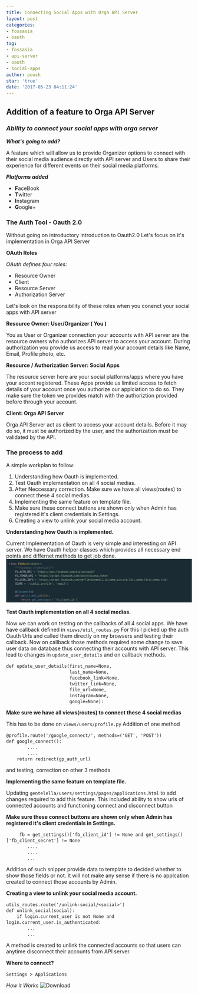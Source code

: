 ```yaml
---
title: Connecting Social Apps with Orga API Server
layout: post
categories:
- fossasia
- oauth
tag:
- fossasia
- api-server
- oauth
- social-apps
author: poush
star: 'true'
date: '2017-05-23 04:11:24'
---
```


## Addition of a feature to Orga API Server
### *Ability to connect your social apps with orga server*


__*What's going to add?*__

A feature which will allow us to provide Organizer options to connect with their social media audience directly with API server and Users to share their experience for different events on their social media platforms.

__*Platforms added*__
* **F**aceBook
* **T**witter
* **I**nstagram 
* **G**oogle+

### The Auth Tool - Oauth 2.0
Without going on introductory introduction to Oauth2.0 Let's focus on it's implementation in Orga API Server

__OAuth Roles__

*OAuth defines four roles:*

* Resource Owner
* Client
* Resource Server
* Authorization Server

Let's look on the responsibility of these roles when you conenct your social apps with API server

__Resource Owner: User/Organizer ( You )__

You as User or Organizer connection your accounts with API server are the resource owners who authorizes API server to access your account. During authorization you provide us access to read your account details like Name, Email, Profile photo, etc.

__Resource / Authorization Server: Social Apps__

The resource server here are your social platforms/apps where you have your accont registered. These Apps provide us limited access to fetch details of your account once you authorize our applciation to do so.
They make sure the token we provides match with the authoriztion provided before through your account.

__Client: Orga API Server__

Orga API Server act as client to access your account details. Before it may do so, it must be authorized by the user, and the authorization must be validated by the API.

### The process to add
A simple workplan to follow:

1. Understanding how Oauth is implemented.
2. Test Oauth implementation on all 4 social medias.
3. After Neccessary correction. Make sure we have all views(routes) to connect these 4 social medias.
4. Implementing the same feature on template file.
5. Make sure these connect buttons are shown only when Admin has registered it's client credentials in Settings.
6. Creating a view to unlink your social media account.

__Understanding how Oauth is implemented.__

Current Implementation of Oauth is very simple and interesting on API server. We have Oauth helper classes which provides all necessary end points and differnet methods to get job done.
![Oauth](/Screen%20Shot%202017-05-23%20at%205.17.52%20PM.png)

__Test Oauth implementation on all 4 social medias.__

Now we can work on testing on the callbacks of all 4 social apps. We have have callback defined in ```views/util_routes.py```
For this I picked up the auth Oauth Urls and called them directly on my browsers and testing their callback. Now on callback those methods required some change to save user data on database thus connecting their accounts with API server. This lead to changes in ```update_user_details``` and on callback methods.
```
def update_user_details(first_name=None,
                        last_name=None,
                        facebook_link=None,
                        twitter_link=None,
                        file_url=None,
                        instagram=None,
                        google=None):
```

__Make sure we have all views(routes) to connect these 4 social medias__

This has to be done on ```views/users/profile.py```
Addition of one method 
```
@profile.route('/google_connect/', methods=('GET', 'POST'))
def google_connect():
		....
		....
    return redirect(gp_auth_url)
```
and testing, correction on other 3 methods

__Implementing the same feature on template file.__

Updating ```gentelella/users/settings/pages/applications.html```  to add changes required to add this feature. This included ability to show urls of connected accounts and functioning connect and disconnect button

__Make sure these connect buttons are shown only when Admin has registered it's client credentials in Settings.__

```
	 fb = get_settings()['fb_client_id'] != None and get_settings()['fb_client_secret'] != None
		....
		....
		...
```

Addition of such snipper provide data to template to decided whether to show those fields or not. It will not make any sense if there is no applcation created to connect those accounts by Admin.

__Creating a view to unlink your social media account.__

```
utils_routes.route('/unlink-social/<social>')
def unlink_social(social):
    if login.current_user is not None and login.current_user.is_authenticated:
		...
		...
```
A method is created to unlink the connected accounts so that users can anytime disconnect their accounts from API server.

**Where to connect?**

```
Settings > Applications
```

*How it Works*
![Download](https://www.dropbox.com/s/ra0fi45mo7i6jby/ScreenFlow.gif?dl=1)
